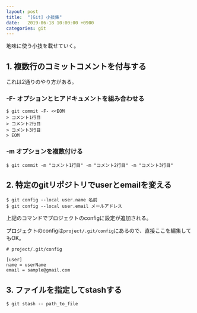 ```yaml
---
layout: post
title:  "[Git] 小技集"
date:   2019-06-18 10:00:00 +0900
categories: git
---
```


地味に使う小技を載せていく。

## 1. 複数行のコミットコメントを付与する

これは2通りのやり方がある。

### -F- オプションとヒアドキュメントを組み合わせる

```
$ git commit -F- <<EOM
> コメント1行目
> コメント2行目
> コメント3行目
> EOM
```

### -m オプションを複数付ける

```
$ git commit -m "コメント1行目" -m "コメント2行目" -m "コメント3行目"
```

## 2. 特定のgitリポジトリでuserとemailを変える

```
$ git config --local user.name 名前
$ git config --local user.email メールアドレス
```

上記のコマンドでプロジェクトのconfigに設定が追加される。

プロジェクトのconfigは`project/.git/config`にあるので、直接ここを編集してもOK。

```
# project/.git/config

[user]
name = userName
email = sample@gmail.com
```

## 3. ファイルを指定してstashする

```
$ git stash -- path_to_file
```
